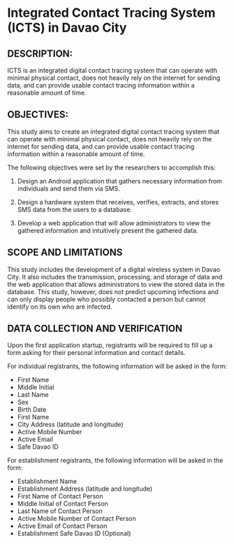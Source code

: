 # Integrated Contact Tracing System (ICTS) in Davao City

## DESCRIPTION:

ICTS is an integrated digital contact tracing system that can operate with minimal physical 
contact, does not heavily rely on the internet for sending data, and can provide usable contact 
tracing information within a reasonable amount of time.

## OBJECTIVES:

This study aims to create an integrated digital contact tracing system that can operate with 
minimal physical contact, does not heavily rely on the internet for sending data, and can 
provide usable contact tracing information within a reasonable amount of time.

The following objectives were set by the researchers to accomplish this:

1. Design an Android application that gathers necessary information from individuals and send 
them via SMS.

2. Design a hardware system that receives, verifies, extracts, and stores SMS data from the 
users to a database.

3. Develop a web application that will allow administrators to view the gathered information 
and intuitively present the gathered data.

## SCOPE AND LIMITATIONS

This study includes the development of a digital wireless system in Davao City. It also 
includes the transmission, processing, and storage of data and the web application that allows 
administrators to view the stored data in the database. This study, however, does not predict 
upcoming infections and can only display people who possibly contacted a person but cannot 
identify on its own who are infected.

## DATA COLLECTION AND VERIFICATION

Upon the first application startup, registrants will be required to fill up a form asking for 
their personal information and contact details.

For individual registrants, the following information will be asked in the form:

- First Name
- Middle Initial
- Last Name
- Sex
- Birth Date
- First Name
- City Address (latitude and longitude)
- Active Mobile Number
- Active Email
- Safe Davao ID

For establishment registrants, the following information will be asked in the form:

- Establishment Name
- Establishment Address (latitude and longitude)
- First Name of Contact Person
- Middle Initial of Contact Person
- Last Name of Contact Person
- Active Mobile Number of Contact Person
- Active Email of Contact Person
- Establishment Safe Davao ID (Optional)